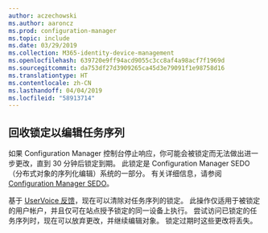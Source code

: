 ```yaml
---
author: aczechowski
ms.author: aaroncz
ms.prod: configuration-manager
ms.topic: include
ms.date: 03/29/2019
ms.collection: M365-identity-device-management
ms.openlocfilehash: 639720e9ff94acd9055c3cc8af4a98acf7f1969d
ms.sourcegitcommit: da753df27d3909265ca45d3e79091f1e98758d16
ms.translationtype: HT
ms.contentlocale: zh-CN
ms.lasthandoff: 04/04/2019
ms.locfileid: "58913714"
---
```

## <a name="bkmk_sedo"></a> 回收锁定以编辑任务序列
<!--3699337-->

如果 Configuration Manager 控制台停止响应，你可能会被锁定而无法做出进一步更改，直到 30 分钟后锁定到期。 此锁定是 Configuration Manager SEDO（分布式对象的序列化编辑）系统的一部分。 有关详细信息，请参阅 [Configuration Manager SEDO](/sccm/develop/core/understand/sedo)。

基于 [UserVoice 反馈](https://configurationmanager.uservoice.com/forums/300492-ideas/suggestions/15825373-when-a-console-crashes-and-you-are-editing-a-task)，现在可以清除对任务序列的锁定。 此操作仅适用于被锁定的用户帐户，并且仅可在站点授予锁定的同一设备上执行。 尝试访问已锁定的任务序列时，现在可以放弃更改，并继续编辑对象。 锁定过期时这些更改将丢失。

